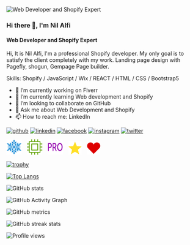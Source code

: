 ![Web Developer and Shopify Expert](https://media-exp1.licdn.com/dms/image/C5616AQFHj0m_i31Qgg/profile-displaybackgroundimage-shrink_200_800/0/1644768897376?e=1650499200&v=beta&t=ulMg2yALzJ99rGme88b2NfQmNPgTYdBudmGkkbxLaeg)

### Hi there 👋, I'm Nil Alfi
#### Web Developer and Shopify Expert

Hi, It is Nil Alfi, I'm a professional Shopify developer. My only goal is to satisfy the client completely with my work. Landing page design with Pagefly, shogun, Gempage Page builder.

Skills: Shopify / JavaScript / Wix /  REACT / HTML / CSS / Bootstrap5

- 🔭 I’m currently working on Fiverr 
- 🌱 I’m currently learning Web development and Shopify 
- 👯 I’m looking to collaborate on GitHub 
- 💬 Ask me about Web Development and Shopify 
- 📫 How to reach me: LinkedIn 


[<img src='https://cdn.jsdelivr.net/npm/simple-icons@3.0.1/icons/github.svg' alt='github' height='40'>](https://github.com/NilAlfi)  [<img src='https://cdn.jsdelivr.net/npm/simple-icons@3.0.1/icons/linkedin.svg' alt='linkedin' height='40'>](https://www.linkedin.com/in/nil-alfi-4339161b5//)  [<img src='https://cdn.jsdelivr.net/npm/simple-icons@3.0.1/icons/facebook.svg' alt='facebook' height='40'>](https://www.facebook.com/NilAlfi2)  [<img src='https://cdn.jsdelivr.net/npm/simple-icons@3.0.1/icons/instagram.svg' alt='instagram' height='40'>](https://www.instagram.com/nil_alfi//)  [<img src='https://cdn.jsdelivr.net/npm/simple-icons@3.0.1/icons/twitter.svg' alt='twitter' height='40'>](https://twitter.com/NilAlfi)  

<a href='https://archiveprogram.github.com/'><img src='https://raw.githubusercontent.com/acervenky/animated-github-badges/master/assets/acbadge.gif' width='40' height='40'></a> <a href='https://docs.github.com/en/developers'><img src='https://raw.githubusercontent.com/acervenky/animated-github-badges/master/assets/devbadge.gif' width='40' height='40'></a> <a href='https://github.com/pricing'><img src='https://raw.githubusercontent.com/acervenky/animated-github-badges/master/assets/pro.gif' width='40' height='40'></a> <a href='https://stars.github.com/'><img src='https://raw.githubusercontent.com/acervenky/animated-github-badges/master/assets/starbadge.gif' width='35' height='35'></a> <a href='https://docs.github.com/en/github/supporting-the-open-source-community-with-github-sponsors'><img src='https://raw.githubusercontent.com/acervenky/animated-github-badges/master/assets/sponsorbadge.gif' width='35' height='35'></a> 

[![trophy](https://github-profile-trophy.vercel.app/?username=NilAlfi)](https://github.com/ryo-ma/github-profile-trophy)

[![Top Langs](https://github-readme-stats.vercel.app/api/top-langs/?username=NilAlfi)](https://github.com/anuraghazra/github-readme-stats)

![GitHub stats](https://github-readme-stats.vercel.app/api?username=NilAlfi&show_icons=true&count_private=true)  

![GitHub Activity Graph](https://activity-graph.herokuapp.com/graph?username=NilAlfi)  

![GitHub metrics](https://metrics.lecoq.io/NilAlfi)  

![GitHub streak stats](https://github-readme-streak-stats.herokuapp.com/?user=NilAlfi)  

![Profile views](https://gpvc.arturio.dev/NilAlfi)  
